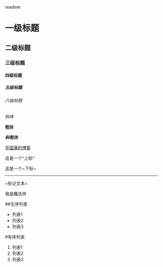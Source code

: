 readme


# 一级标题
## 二级标题
### 三级标题
#### 四级标题
##### 五级标题
###### 六级标题

*斜体*

**粗体**

***斜粗体***


[毕国康的博客](https://biguokang.cn "biguokang")


这是一个^上标^

这是一个~下标~


---

=标记文本=

我是~~魔~~法师


##无序列表
- 列表1
- 列表2
- 列表3


#有序列表
1. 列表1
2. 列表2
3. 列表3




